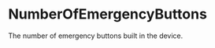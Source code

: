 NumberOfEmergencyButtons
========================

The number of emergency buttons built in the device.
